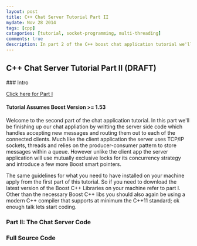 ```yaml
---
layout: post
title: C++ Chat Server Tutorial Part II
mydate: Nov 28 2014
tags: [cpp]
catagories: [tutorial, socket-programming, multi-threading]
comments: true
description: In part 2 of the C++ boost chat application tutorial we'll develop the server side code. It uses a bit more C++ coding but the same concepts apply from the first article in the series.
---
```

## C++ Chat Server Tutorial Part II (DRAFT)

<div class="post-content" markdown="1">
### Intro

[Click here for Part I](/2014/11/15/boostchatclient.html)

#### Tutorial Assumes Boost Version >= 1.53

Welcome to the second part of the chat application tutorial. In this part we'll be finishing up our chat appliation by writting the server side code which handles accepting new messages and routing them out to each of the connected clients. Much like the client application the server uses TCP/IP sockets, threads and relies on the producer-consumer pattern to store messages within a queue. However unlike the client app the server application will use mutually exclusive locks for its concurrency strategy and introduce a few more Boost smart pointers.

The same guidelines for what you need to have installed on your machine apply from the first part of this tutorial. So if you need to download the latest version of the Boost C++ Libraries on your machine refer to part I. Other than the necessary Boost C++ libs you should also again be using a modern C++ compiler that supports at minimum the C++11 standard; ok enough talk lets start coding.

### Part II: The Chat Server Code

### Full Source Code
<script src="https://gist.github.com/taywils/d0e7e099b5c172dbcf34.js"> </script>

</div>